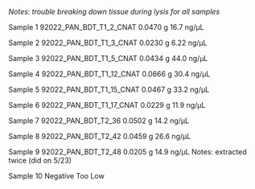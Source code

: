*Notes: trouble breaking down tissue during lysis for all samples* 

Sample 1 
92022_PAN_BDT_T1_2_CNAT
0.0470 g
16.7 ng/μL

Sample 2
92022_PAN_BDT_T1_3_CNAT
0.0230 g
6.22 ng/μL

Sample 3
92022_PAN_BDT_T1_5_CNAT
0.0434 g
44.0 ng/μL

Sample 4
92022_PAN_BDT_T1_12_CNAT
0.0666 g
30.4 ng/μL

Sample 5 
92022_PAN_BDT_T1_15_CNAT
0.0467 g
33.2 ng/μL

Sample 6
92022_PAN_BDT_T1_17_CNAT
0.0229 g
11.9 ng/μL

Sample 7 
92022_PAN_BDT_T2_36
0.0502 g
14.2 ng/μL

Sample 8 
92022_PAN_BDT_T2_42
0.0459 g
26.6 ng/μL

Sample 9 
92022_PAN_BDT_T2_48
0.0205 g
14.9 ng/μL
Notes: extracted twice (did on 5/23)

Sample 10 
Negative 
Too Low 
